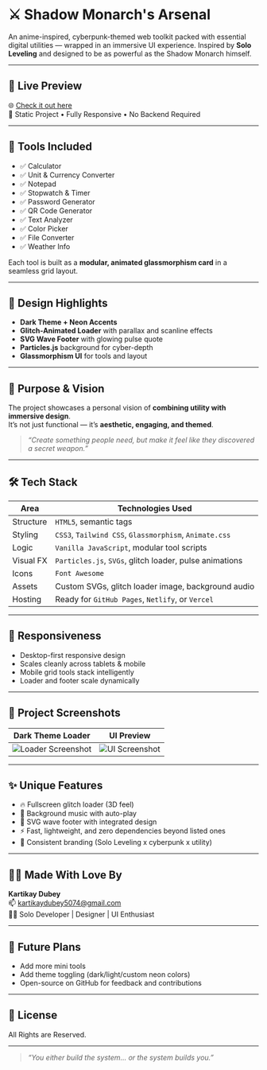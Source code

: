 <h1>⚔️ Shadow Monarch's Arsenal </h1>

An anime-inspired, cyberpunk-themed web toolkit packed with essential digital utilities — wrapped in an immersive UI experience. Inspired by **Solo Leveling** and designed to be as powerful as the Shadow Monarch himself.

---

## 🚀 Live Preview

🌐 [Check it out here](https://solotoolbox.netlify.app/)  
📁 Static Project • Fully Responsive • No Backend Required

---

## 🧰 Tools Included

- ✅ Calculator
- ✅ Unit & Currency Converter
- ✅ Notepad
- ✅ Stopwatch & Timer
- ✅ Password Generator
- ✅ QR Code Generator
- ✅ Text Analyzer
- ✅ Color Picker
- ✅ File Converter
- ✅ Weather Info

Each tool is built as a **modular, animated glassmorphism card** in a seamless grid layout.

---

## 🎨 Design Highlights

- **Dark Theme + Neon Accents**
- **Glitch-Animated Loader** with parallax and scanline effects
- **SVG Wave Footer** with glowing pulse quote
- **Particles.js** background for cyber-depth
- **Glassmorphism UI** for tools and layout

---

## 🧠 Purpose & Vision

The project showcases a personal vision of **combining utility with immersive design**.  
It’s not just functional — it’s **aesthetic, engaging, and themed**.

> _“Create something people need, but make it feel like they discovered a secret weapon.”_

---

## 🛠️ Tech Stack

| Area       | Technologies Used                                |
|------------|--------------------------------------------------|
| Structure  | `HTML5`, semantic tags                           |
| Styling    | `CSS3`, `Tailwind CSS`, `Glassmorphism`, `Animate.css` |
| Logic      | `Vanilla JavaScript`, modular tool scripts       |
| Visual FX  | `Particles.js`, `SVGs`, glitch loader, pulse animations |
| Icons      | `Font Awesome`                                   |
| Assets     | Custom SVGs, glitch loader image, background audio |
| Hosting    | Ready for `GitHub Pages`, `Netlify`, or `Vercel` |

---

## 📱 Responsiveness

- Desktop-first responsive design
- Scales cleanly across tablets & mobile
- Mobile grid tools stack intelligently
- Loader and footer scale dynamically

---

## 📸 Project Screenshots

| Dark Theme Loader | UI Preview |
|--------------------|------------------|
| ![Loader Screenshot](https://github.com/user-attachments/assets/a74a58f5-15a1-4c78-8f21-196efbf01dee) | ![UI Screenshot](https://github.com/user-attachments/assets/4529b26a-5d28-41f0-b6a5-3a0a9b1bd72b) |

---

## ✨ Unique Features

- 🔥 Fullscreen glitch loader (3D feel)
- 🎵 Background music with auto-play
- 🌊 SVG wave footer with integrated design
- ⚡ Fast, lightweight, and zero dependencies beyond listed ones
- 🎯 Consistent branding (Solo Leveling x cyberpunk x utility)

---

## 🙋‍♂️ Made With Love By

**Kartikay Dubey**  
📫 [kartikaydubey5074@gmail.com](mailto:kartikaydubey5074@gmail.com)  
🧑‍💻 Solo Developer | Designer | UI Enthusiast

---

## 🧩 Future Plans

- Add more mini tools
- Add theme toggling (dark/light/custom neon colors)
- Open-source on GitHub for feedback and contributions

---

## 📜 License

All Rights are Reserved.

---

> _“You either build the system... or the system builds you.”_



